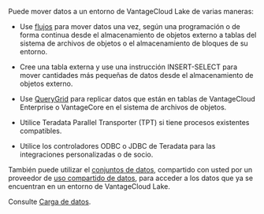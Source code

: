 Puede mover datos a un entorno de VantageCloud Lake de varias maneras:

-   Use [flujos](auw1640280669500.md) para mover datos una vez, según una programación o de forma continua desde el almacenamiento de objetos externo a tablas del sistema de archivos de objetos o el almacenamiento de bloques de su entorno.

-   Cree una tabla externa y use una instrucción INSERT-SELECT para mover cantidades más pequeñas de datos desde el almacenamiento de objetos externo.

-   Use [QueryGrid](vyx1659391025497.md) para replicar datos que están en tablas de VantageCloud Enterprise o VantageCore en el sistema de archivos de objetos.

-   Utilice Teradata Parallel Transporter (TPT) si tiene procesos existentes compatibles.

-   Utilice los controladores ODBC o JDBC de Teradata para las integraciones personalizadas o de socio.

También puede utilizar el [conjuntos de datos](gds1686247574408.md), compartido con usted por un proveedor de [uso compartido de datos](jlf1663616946889.md), para acceder a los datos que ya se encuentran en un entorno de VantageCloud Lake.

Consulte [Carga de datos](https://docs.teradata.com/access/sources/dita/topic?dita:topicPath=zye1681862891537.dita).
